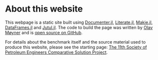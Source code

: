 # About this website

This webpage is a static site built using [Documenter.jl](https://github.com/JuliaDocs/Documenter.jl), [Literate.jl](https://github.com/fredrikekre/Literate.jl), [Makie.jl](https://docs.makie.org), [DataFrames.jl](https://dataframes.juliadata.org/stable/) and [Jutul.jl](https://github.com/sintefmath/Jutul.jl). The code to build the page was written by [Olav Møyner](https://www.olavmoyner.com/) and is [open source on GitHub](https://github.com/moyner/CSP11Visualizer.jl).

For details about the benchmark itself and the source material used to produce this website, please see the starting page: [The 11th Society of Petroleum Engineers Comparative Solution Project](@ref).
